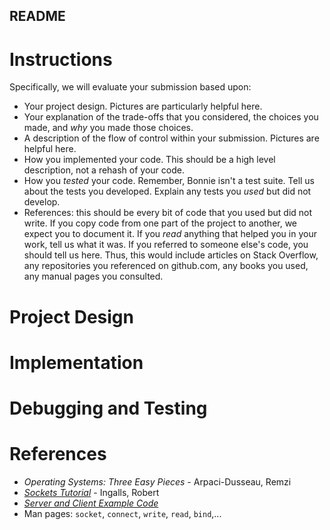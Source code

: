 ## README

# Instructions

Specifically, we will evaluate your submission based upon:

- Your project design.  Pictures are particularly helpful here.
- Your explanation of the trade-offs that you considered, the choices you made, and _why_ you made those choices.
- A description of the flow of control within your submission. Pictures are helpful here.
- How you implemented your code. This should be a high level description, not a rehash of your code.
- How you _tested_ your code.  Remember, Bonnie isn't a test suite.  Tell us about the tests you developed.
  Explain any tests you _used_ but did not develop.
- References: this should be every bit of code that you used but did not write.  If you copy code from
  one part of the project to another, we expect you to document it. If you _read_ anything that helped you
  in your work, tell us what it was.  If you referred to someone else's code, you should tell us here.
  Thus, this would include articles on Stack Overflow, any repositories you referenced on github.com, any
  books you used, any manual pages you consulted.

# Project Design

# Implementation

# Debugging and Testing

# References

* _Operating Systems: Three Easy Pieces_ - Arpaci-Dusseau, Remzi 
* [_Sockets Tutorial_](http://www.cs.rpi.edu/~moorthy/Courses/os98/Pgms/socket.html) - Ingalls, Robert 
* [_Server and Client Example Code_](https://github.com/zx1986/xSinppet/tree/master/unix-socket-practice) 
* Man pages: `socket`, `connect`, `write`, `read`, `bind`,...
